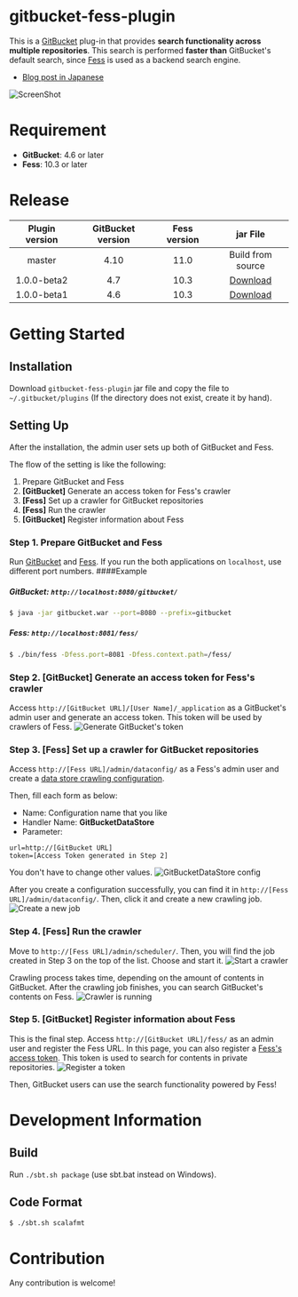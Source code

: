 gitbucket-fess-plugin
==

This is a [GitBucket](https://github.com/gitbucket/gitbucket) plug-in that provides **search functionality across multiple repositories**.
This search is performed **faster than** GitBucket's default search, since [Fess](https://github.com/codelibs/fess) is used as a backend search engine.

* [Blog post in Japanese](http://qiita.com/kw_udon/items/06d385b88dafed4bd609)

![ScreenShot](images/demo.png)

# Requirement
* **GitBucket**: 4.6 or later
* **Fess**: 10.3 or later

# Release

| Plugin version | GitBucket version | Fess version | jar File                                                                                                                                             |
|:--------------:|:-----------------:|:------------:|:----------------------------------------------------------------------------------------------------------------------------------------------------:|
| master         | 4.10              | 11.0         | Build from source                                                                                                                                    |
| 1.0.0-beta2    | 4.7               | 10.3         | [Download](http://central.maven.org/maven2/org/codelibs/gitbucket/gitbucket-fess-plugin_2.11/1.0.0-beta2/gitbucket-fess-plugin_2.11-1.0.0-beta2.jar) |
| 1.0.0-beta1    | 4.6               | 10.3         | [Download](http://central.maven.org/maven2/org/codelibs/gitbucket/gitbucket-fess-plugin_2.11/1.0.0-beta1/gitbucket-fess-plugin_2.11-1.0.0-beta1.jar) |

# Getting Started

## Installation
Download `gitbucket-fess-plugin` jar file and copy the file to `~/.gitbucket/plugins` (If the directory does not exist, create it by hand).

## Setting Up
After the installation, the admin user sets up both of GitBucket and Fess.

The flow of the setting is like the following:

1. Prepare GitBucket and Fess
2. **[GitBucket]** Generate an access token for Fess's crawler
3. **[Fess]** Set up a crawler for GitBucket repositories
4. **[Fess]** Run the crawler
5. **[GitBucket]** Register information about Fess

### Step 1. Prepare GitBucket and Fess
Run [GitBucket](https://github.com/gitbucket/gitbucket) and [Fess](https://github.com/codelibs/fess).
If you run the both applications on `localhost`, use different port numbers.
####Example
##### GitBucket: `http://localhost:8080/gitbucket/`
```bash
$ java -jar gitbucket.war --port=8080 --prefix=gitbucket
```

##### Fess: `http://localhost:8081/fess/`
```bash
$ ./bin/fess -Dfess.port=8081 -Dfess.context.path=/fess/
```


### Step 2. **[GitBucket]** Generate an access token for Fess's crawler
Access `http://[GitBucket URL]/[User Name]/_application` as a GitBucket's admin user and generate an access token.
This token will be used by crawlers of Fess.
![Generate GitBucket's token](images/step2.png)

### Step 3. **[Fess]** Set up a crawler for GitBucket repositories
Access `http://[Fess URL]/admin/dataconfig/` as a Fess's admin user and create a [data store crawling configuration](http://fess.codelibs.org/11.0/admin/dataconfig-guide.html).

Then, fill each form as below:
* Name: Configuration name that you like
* Handler Name: **GitBucketDataStore**
* Parameter:
```
url=http://[GitBucket URL]
token=[Access Token generated in Step 2]
```
You don't have to change other values.
![GitBucketDataStore config](images/step3-1.png)

After you create a configuration successfully, you can find it in `http://[Fess URL]/admin/dataconfig/`.
Then, click it and create a new crawling job.
![Create a new job](images/step3-2.png)

### Step 4. **[Fess]** Run the crawler
Move to `http://[Fess URL]/admin/scheduler/`.
Then, you will find the job created in Step 3 on the top of the list.
Choose and start it.
![Start a crawler](images/step4-1.png)

Crawling process takes time, depending on the amount of contents in GitBucket.
After the crawling job finishes, you can search GitBucket's contents on Fess.
![Crawler is running](images/step4-2.png)

### Step 5. **[GitBucket]** Register information about Fess
This is the final step.
Access `http://[GitBucket URL]/fess/` as an admin user and register the Fess URL.
In this page, you can also register a [Fess's access token](http://fess.codelibs.org/11.0/admin/accesstoken-guide.html).
This token is used to search for contents in private repositories.
![Register a token](images/step5.png)

Then, GitBucket users can use the search functionality powered by Fess!

# Development Information

## Build

Run `./sbt.sh package` (use sbt.bat instead on Windows).

## Code Format
```bash
$ ./sbt.sh scalafmt
```

# Contribution
Any contribution is welcome!
